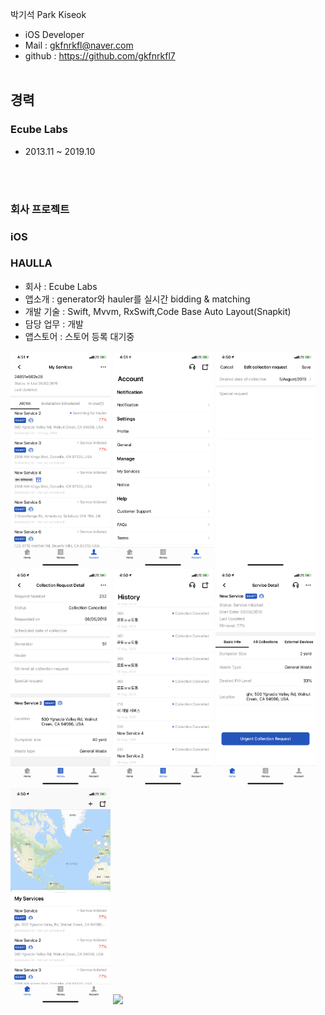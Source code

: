 박기석 Park Kiseok

- iOS Developer
- Mail : <gkfnrkfl@naver.com>  
- github : https://github.com/gkfnrkfl7
 <br /> <br />
 
경력
-
### Ecube Labs
* 2013.11 ~ 2019.10


 <br /> <br />
 
### 회사 프로젝트
### iOS

### HAULLA
- 회사 : Ecube Labs
- 앱소개 : generator와 hauler를 실시간 bidding & matching
- 개발 기술 : Swift, Mvvm, RxSwift,Code Base Auto Layout(Snapkit)
- 담당 업무 : 개발
- 앱스토어 : 스토어 등록 대기중

<img src="images/EcubeLabs/Haulla/IMG_5372 2.PNG" width="160"/> <img src="images/EcubeLabs/Haulla/IMG_5371.PNG" width="160"/> <img src="images/EcubeLabs/Haulla/IMG_5370 2.PNG" width="160"/> <img src="images/EcubeLabs/Haulla/IMG_5369 2.PNG" width="160"/> <img src="images/EcubeLabs/Haulla/IMG_5368.PNG" width="160"/>  <img src="images/EcubeLabs/Haulla/IMG_5367 2.PNG" width="160"/> <img src="images/EcubeLabs/Haulla/IMG_5366.PNG" width="160"/>  <img src="images/EcubeLabs/Haulla/IMG_5365.PNG" width="160"/> 
